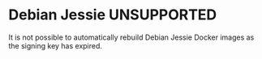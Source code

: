 # Debian Jessie UNSUPPORTED
It is not possible to automatically rebuild Debian Jessie Docker images
as the signing key has expired. 

